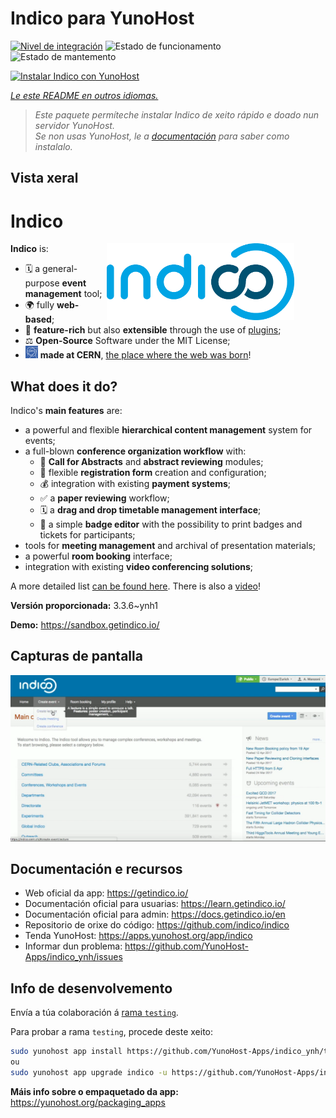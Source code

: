 <!--
NOTA: Este README foi creado automáticamente por <https://github.com/YunoHost/apps/tree/master/tools/readme_generator>
NON debe editarse manualmente.
-->

# Indico para YunoHost

[![Nivel de integración](https://apps.yunohost.org/badge/integration/indico)](https://ci-apps.yunohost.org/ci/apps/indico/)
![Estado de funcionamento](https://apps.yunohost.org/badge/state/indico)
![Estado de mantemento](https://apps.yunohost.org/badge/maintained/indico)

[![Instalar Indico con YunoHost](https://install-app.yunohost.org/install-with-yunohost.svg)](https://install-app.yunohost.org/?app=indico)

*[Le este README en outros idiomas.](./ALL_README.md)*

> *Este paquete permíteche instalar Indico de xeito rápido e doado nun servidor YunoHost.*  
> *Se non usas YunoHost, le a [documentación](https://yunohost.org/install) para saber como instalalo.*

## Vista xeral

# Indico 

<img src="https://github.com/indico/indico/raw/master/indico/web/static/images/logo_indico.png"
     align="right"
     width="300"
     style="width: 300px; float: right; margin-right: 50px;">

**Indico** is:
 * 🗓 a general-purpose **event management** tool;
 * 🌍 fully **web-based**;
 * 🧩 **feature-rich** but also **extensible** through the use of [plugins](https://docs.getindico.io/en/stable/plugins/);
 * ⚖️ **Open-Source** Software under the MIT License;
 * <img src="https://raw.githubusercontent.com/indico/assets/master/cern_badge.png" width="20"> **made at CERN**, [the place where the web was born](https://home.cern/science/computing/birth-web)!

## What does it do?
Indico's **main features** are:
 * a powerful and flexible **hierarchical content management** system for events;
 * a full-blown **conference organization workflow** with:
   - 📢 **Call for Abstracts** and **abstract reviewing** modules;
   - 📝 flexible **registration form** creation and configuration;
   - 💰 integration with existing **payment systems**;
   - ✅ a **paper reviewing** workflow;
   - 🗓 a **drag and drop timetable management interface**;
   - 🎫 a simple **badge editor** with the possibility to print badges and tickets for participants;
 * tools for **meeting management** and archival of presentation materials;
 * a powerful **room booking** interface;
 * integration with existing **video conferencing solutions**;

A more detailed list [can be found here](https://getindico.io/features/). There is also a [video](https://www.youtube.com/watch?v=yo8rgg9dOcc)!


**Versión proporcionada:** 3.3.6~ynh1

**Demo:** <https://sandbox.getindico.io/>

## Capturas de pantalla

![Captura de pantalla de Indico](./doc/screenshots/screenshot.png)

## Documentación e recursos

- Web oficial da app: <https://getindico.io/>
- Documentación oficial para usuarias: <https://learn.getindico.io/>
- Documentación oficial para admin: <https://docs.getindico.io/en>
- Repositorio de orixe do código: <https://github.com/indico/indico>
- Tenda YunoHost: <https://apps.yunohost.org/app/indico>
- Informar dun problema: <https://github.com/YunoHost-Apps/indico_ynh/issues>

## Info de desenvolvemento

Envía a túa colaboración á [rama `testing`](https://github.com/YunoHost-Apps/indico_ynh/tree/testing).

Para probar a rama `testing`, procede deste xeito:

```bash
sudo yunohost app install https://github.com/YunoHost-Apps/indico_ynh/tree/testing --debug
ou
sudo yunohost app upgrade indico -u https://github.com/YunoHost-Apps/indico_ynh/tree/testing --debug
```

**Máis info sobre o empaquetado da app:** <https://yunohost.org/packaging_apps>
